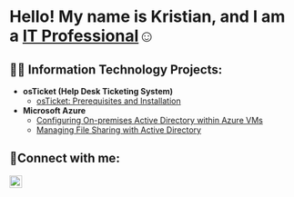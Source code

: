<h1>Hello! My name is Kristian, and I am a <a href="https://www.linkedin.com/in/kristian-velasquez-825435229/">IT Professional</a>☺</h1>

<h2>👨‍💻 Information Technology Projects:</h2>

- <b>osTicket (Help Desk Ticketing System)</b>
  - [osTicket: Prerequisites and Installation](https://github.com/krisv07/osticket-prereqs)
- <b>Microsoft Azure</b>
  - [Configuring On-premises Active Directory within Azure VMs](https://github.com/krisv07/activedirectory)
  - [Managing File Sharing with Active Directory](https://github.com/krisv07/filesharing-ad)

<h2>🤳Connect with me:</h2>

[<img align="left" alt="Josh | LinkedIn" width="22px" src="https://cdn.jsdelivr.net/npm/simple-icons@v3/icons/linkedin.svg" />][linkedin]


[linkedin]: https://www.linkedin.com/in/kristian-velasquez-825435229/
